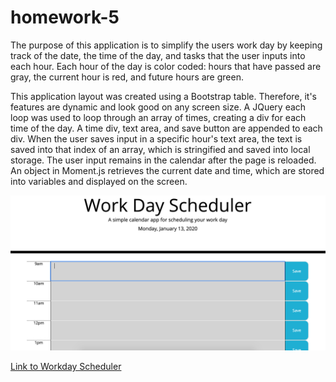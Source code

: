 # homework-5

The purpose of this application is to simplify the users work day by keeping track of the date, the time of the day, and tasks that the user inputs into each hour. Each hour of the day is color coded: hours that have passed are gray, the current hour is red, and future hours are green.

This application layout was created using a Bootstrap table. Therefore, it's features are dynamic and look good on any screen size.
A JQuery each loop was used to loop through an array of times, creating a div for each time of the day. A time div, text area, and save button are appended to each div.
When the user saves input in a specific hour's text area, the text is saved into that index of an array, which is stringified and saved into local storage. The user input remains in the calendar after the page is reloaded.
An object in Moment.js retrieves the current date and time, which are stored into variables and displayed on the screen.

<img src="./images/home.png">

<a href="https://sarahm16.github.io/homework-5/.">Link to Workday Scheduler</a>